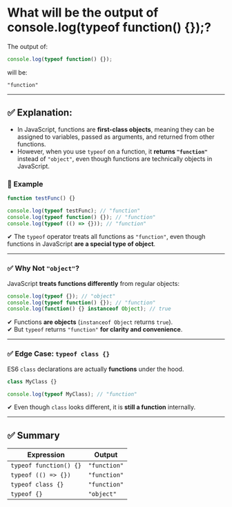 # What will be the output of console.log(typeof function() {});?

The output of:  

```javascript
console.log(typeof function() {});
```
will be:  

```
"function"
```

---

## **✅ Explanation:**  
- In JavaScript, functions are **first-class objects**, meaning they can be assigned to variables, passed as arguments, and returned from other functions.  
- However, when you use `typeof` on a function, it **returns `"function"`** instead of `"object"`, even though functions are technically objects in JavaScript.  

### **🔹 Example**
```javascript
function testFunc() {}

console.log(typeof testFunc); // "function"
console.log(typeof function() {}); // "function"
console.log(typeof (() => {})); // "function"
```
✔ The `typeof` operator treats all functions as `"function"`, even though functions in JavaScript **are a special type of object**.  

---

### **✅ Why Not `"object"`?**  
JavaScript **treats functions differently** from regular objects:  
```javascript
console.log(typeof {}); // "object"
console.log(typeof function() {}); // "function"
console.log(function() {} instanceof Object); // true
```
✔ Functions **are objects** (`instanceof Object` returns `true`).  
✔ But `typeof` returns `"function"` **for clarity and convenience**.  

---

### **✅ Edge Case: `typeof class {}`**
ES6 `class` declarations are actually **functions** under the hood.
```javascript
class MyClass {}

console.log(typeof MyClass); // "function"
```
✔ Even though `class` looks different, it is **still a function** internally.

---

## **✅ Summary**
| Expression | Output |
|------------|--------|
| `typeof function() {}` | `"function"` |
| `typeof (() => {})` | `"function"` |
| `typeof class {}` | `"function"` |
| `typeof {}` | `"object"` |
